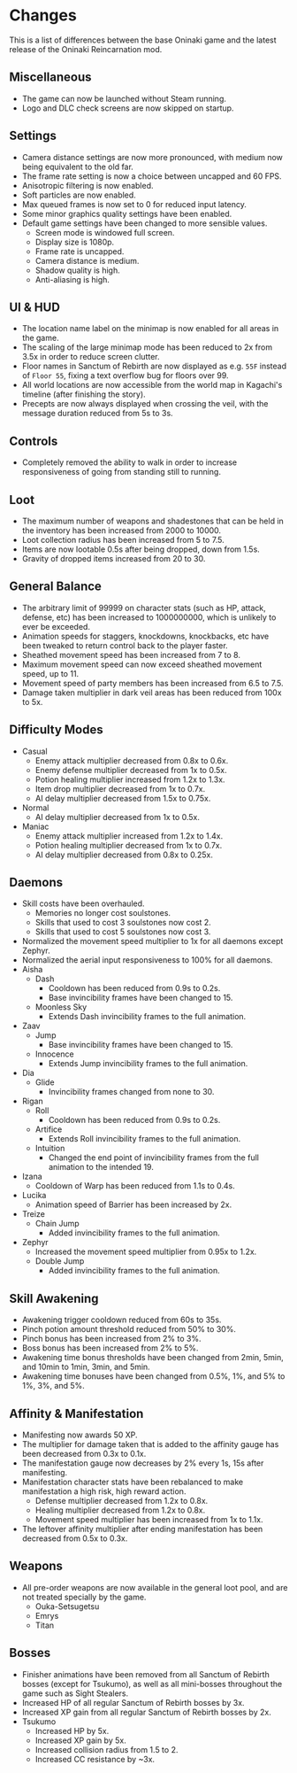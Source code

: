 # Changes

This is a list of differences between the base Oninaki game and the latest
release of the Oninaki Reincarnation mod.

## Miscellaneous

* The game can now be launched without Steam running.
* Logo and DLC check screens are now skipped on startup.

## Settings

* Camera distance settings are now more pronounced, with medium now being
  equivalent to the old far.
* The frame rate setting is now a choice between uncapped and 60 FPS.
* Anisotropic filtering is now enabled.
* Soft particles are now enabled.
* Max queued frames is now set to 0 for reduced input latency.
* Some minor graphics quality settings have been enabled.
* Default game settings have been changed to more sensible values.
    * Screen mode is windowed full screen.
    * Display size is 1080p.
    * Frame rate is uncapped.
    * Camera distance is medium.
    * Shadow quality is high.
    * Anti-aliasing is high.

## UI & HUD

* The location name label on the minimap is now enabled for all areas in the
  game.
* The scaling of the large minimap mode has been reduced to 2x from 3.5x in
  order to reduce screen clutter.
* Floor names in Sanctum of Rebirth are now displayed as e.g. `55F` instead of
  `Floor 55`, fixing a text overflow bug for floors over 99.
* All world locations are now accessible from the world map in Kagachi's
  timeline (after finishing the story).
* Precepts are now always displayed when crossing the veil, with the message
  duration reduced from 5s to 3s.

## Controls

* Completely removed the ability to walk in order to increase responsiveness of
  going from standing still to running.

## Loot

* The maximum number of weapons and shadestones that can be held in the
  inventory has been increased from 2000 to 10000.
* Loot collection radius has been increased from 5 to 7.5.
* Items are now lootable 0.5s after being dropped, down from 1.5s.
* Gravity of dropped items increased from 20 to 30.

## General Balance

* The arbitrary limit of 99999 on character stats (such as HP, attack, defense,
  etc) has been increased to 1000000000, which is unlikely to ever be exceeded.
* Animation speeds for staggers, knockdowns, knockbacks, etc have been tweaked
  to return control back to the player faster.
* Sheathed movement speed has been increased from 7 to 8.
* Maximum movement speed can now exceed sheathed movement speed, up to 11.
* Movement speed of party members has been increased from 6.5 to 7.5.
* Damage taken multiplier in dark veil areas has been reduced from 100x to 5x.

## Difficulty Modes

* Casual
    * Enemy attack multiplier decreased from 0.8x to 0.6x.
    * Enemy defense multiplier decreased from 1x to 0.5x.
    * Potion healing multiplier increased from 1.2x to 1.3x.
    * Item drop multiplier decreased from 1x to 0.7x.
    * AI delay multiplier decreased from 1.5x to 0.75x.
* Normal
    * AI delay multiplier decreased from 1x to 0.5x.
* Maniac
    * Enemy attack multiplier increased from 1.2x to 1.4x.
    * Potion healing multiplier decreased from 1x to 0.7x.
    * AI delay multiplier decreased from 0.8x to 0.25x.

## Daemons

* Skill costs have been overhauled.
    * Memories no longer cost soulstones.
    * Skills that used to cost 3 soulstones now cost 2.
    * Skills that used to cost 5 soulstones now cost 3.
* Normalized the movement speed multiplier to 1x for all daemons except Zephyr.
* Normalized the aerial input responsiveness to 100% for all daemons.
* Aisha
    * Dash
        * Cooldown has been reduced from 0.9s to 0.2s.
        * Base invincibility frames have been changed to 15.
    * Moonless Sky
        * Extends Dash invincibility frames to the full animation.
* Zaav
    * Jump
        * Base invincibility frames have been changed to 15.
    * Innocence
        * Extends Jump invincibility frames to the full animation.
* Dia
    * Glide
        * Invincibility frames changed from none to 30.
* Rigan
    * Roll
        * Cooldown has been reduced from 0.9s to 0.2s.
    * Artifice
        * Extends Roll invincibility frames to the full animation.
    * Intuition
        * Changed the end point of invincibility frames from the full animation
          to the intended 19.
* Izana
    * Cooldown of Warp has been reduced from 1.1s to 0.4s.
* Lucika
    * Animation speed of Barrier has been increased by 2x.
* Treize
    * Chain Jump
        * Added invincibility frames to the full animation.
* Zephyr
    * Increased the movement speed multiplier from 0.95x to 1.2x.
    * Double Jump
        * Added invincibility frames to the full animation.

## Skill Awakening

* Awakening trigger cooldown reduced from 60s to 35s.
* Pinch potion amount threshold reduced from 50% to 30%.
* Pinch bonus has been increased from 2% to 3%.
* Boss bonus has been increased from 2% to 5%.
* Awakening time bonus thresholds have been changed from 2min, 5min, and 10min
  to 1min, 3min, and 5min.
* Awakening time bonuses have been changed from 0.5%, 1%, and 5% to 1%, 3%, and
  5%.

## Affinity & Manifestation

* Manifesting now awards 50 XP.
* The multiplier for damage taken that is added to the affinity gauge has been
  decreased from 0.3x to 0.1x.
* The manifestation gauge now decreases by 2% every 1s, 15s after manifesting.
* Manifestation character stats have been rebalanced to make manifestation a
  high risk, high reward action.
    * Defense multiplier decreased from 1.2x to 0.8x.
    * Healing multiplier decreased from 1.2x to 0.8x.
    * Movement speed multiplier has been increased from 1x to 1.1x.
* The leftover affinity multiplier after ending manifestation has been decreased
  from 0.5x to 0.3x.

## Weapons

* All pre-order weapons are now available in the general loot pool, and are not
  treated specially by the game.
    * Ouka-Setsugetsu
    * Emrys
    * Titan

## Bosses

* Finisher animations have been removed from all Sanctum of Rebirth bosses
  (except for Tsukumo), as well as all mini-bosses throughout the game such as
  Sight Stealers.
* Increased HP of all regular Sanctum of Rebirth bosses by 3x.
* Increased XP gain from all regular Sanctum of Rebirth bosses by 2x.
* Tsukumo
    * Increased HP by 5x.
    * Increased XP gain by 5x.
    * Increased collision radius from 1.5 to 2.
    * Increased CC resistance by ~3x.
